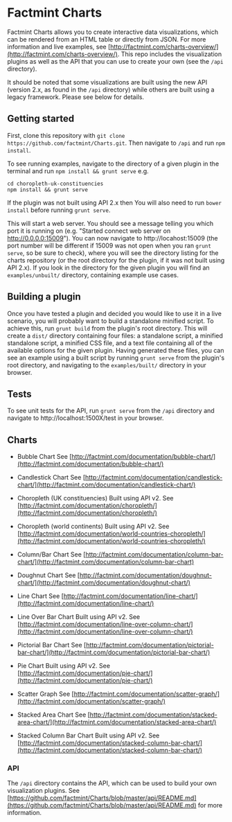 # Factmint Charts

Factmint Charts allows you to create interactive data visualizations, which can be rendered from an HTML table or directly from JSON. For more information and live examples, see [http://factmint.com/charts-overview/](http://factmint.com/charts-overview/). This repo includes the visualization plugins as well as the API that you can use to create your own (see the `/api` directory).

It should be noted that some visualizations are built using the new API (version 2.x, as found in the `/api` directory) while others are built using a legacy framework. Please see below for details. 

## Getting started

First, clone this repository with `git clone https://github.com/factmint/Charts.git`. Then navigate to `/api` and run `npm install`.

To see running examples, navigate to the directory of a given plugin in the terminal and run `npm install && grunt serve` e.g.

```
cd choropleth-uk-constituencies
npm install && grunt serve
```

If the plugin was not built using API 2.x then You will also need to run `bower install` before running `grunt serve`.

This will start a web server. You should see a message telling you which port it is running on (e.g. "Started connect web server on http://0.0.0.0:15009"). You can now navigate to http://locahost:15009 (the port number will be different if 15009 was not open when you ran `grunt serve`, so be sure to check), where you will see the directory listing for the charts repository (or the root directory for the plugin, if it was not built using API 2.x). If you look in the directory for the given plugin you will find an `examples/unbuilt/` directory, containing example use cases.

## Building a plugin

Once you have tested a plugin and decided you would like to use it in a live scenario, you will probably want to build a standalone minified script. To achieve this, run `grunt build` from the plugin's root directory. This will create a `dist/` directory containing four files: a standalone script, a minified standalone script, a minified CSS file, and a text file containing all of the available options for the given plugin. Having generated these files, you can see an example using a built script by running `grunt serve` from the plugin's root directory, and navigating to the `examples/built/` directory in your browser.

## Tests

To see unit tests for the API, run `grunt serve` from the `/api` directory and navigate to http://localhost:1500X/test in your browser.

## Charts

* Bubble Chart
See [http://factmint.com/documentation/bubble-chart/](http://factmint.com/documentation/bubble-chart/)

* Candlestick Chart
See [http://factmint.com/documentation/candlestick-chart/](http://factmint.com/documentation/candlestick-chart/)
 
* Choropleth (UK constituencies)
Built using API v2. See [http://factmint.com/documentation/choropleth/](http://factmint.com/documentation/choropleth/) 

* Choropleth (world continents)
Built using API v2. See [http://factmint.com/documentation/world-countries-choropleth/](http://factmint.com/documentation/world-countries-choropleth/) 

* Column/Bar Chart
See [http://factmint.com/documentation/column-bar-chart/](http://factmint.com/documentation/column-bar-chart)

* Doughnut Chart
See [http://factmint.com/documentation/doughnut-chart/](http://factmint.com/documentation/doughnut-chart/) 

* Line Chart
See [http://factmint.com/documentation/line-chart/](http://factmint.com/documentation/line-chart/)

* Line Over Bar Chart
Built using API v2. See [http://factmint.com/documentation/line-over-column-chart/](http://factmint.com/documentation/line-over-column-chart/)
 
* Pictorial Bar Chart
See [http://factmint.com/documentation/pictorial-bar-chart/](http://factmint.com/documentation/pictorial-bar-chart/)

* Pie Chart
Built using API v2. See [http://factmint.com/documentation/pie-chart/](http://factmint.com/documentation/pie-chart/) 

* Scatter Graph
See [http://factmint.com/documentation/scatter-graph/](http://factmint.com/documentation/scatter-graph/) 

* Stacked Area Chart
See [http://factmint.com/documentation/stacked-area-chart/](http://factmint.com/documentation/stacked-area-chart/) 

* Stacked Column Bar Chart
Built using API v2. See [http://factmint.com/documentation/stacked-column-bar-chart/](http://factmint.com/documentation/stacked-column-bar-chart/) 

### API
The `/api` directory contains the API, which can be used to build your own visualization plugins. See [https://github.com/factmint/Charts/blob/master/api/README.md](https://github.com/factmint/Charts/blob/master/api/README.md) for more information.
